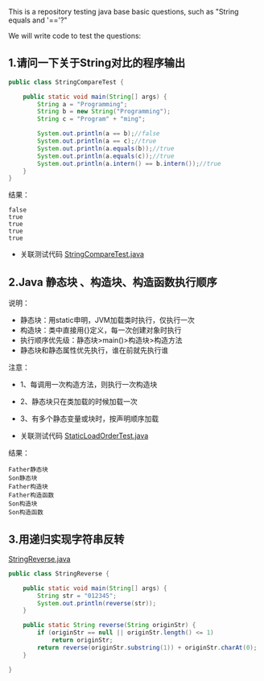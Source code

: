 
This is a repository testing java base basic questions, such as "String equals and '=='?"

We will write code to test the questions:

## 1.请问一下关于String对比的程序输出
```java
public class StringCompareTest {

    public static void main(String[] args) {
        String a = "Programming";
        String b = new String("Programming");
        String c = "Program" + "ming";

        System.out.println(a == b);//false
        System.out.println(a == c);//true
        System.out.println(a.equals(b));//true
        System.out.println(a.equals(c));//true
        System.out.println(a.intern() == b.intern());//true
    }
}
```
结果：
```
false
true
true
true
true
```

- 关联测试代码
[StringCompareTest.java](src/main/java/sample/StringCompareTest.java)

## 2.Java 静态块 、构造块、构造函数执行顺序

说明：

- 静态块：用static申明，JVM加载类时执行，仅执行一次
- 构造块：类中直接用{}定义，每一次创建对象时执行
- 执行顺序优先级：静态块>main()>构造块>构造方法
- 静态块和静态属性优先执行，谁在前就先执行谁

注意：
- 1、每调用一次构造方法，则执行一次构造块
- 2、静态块只在类加载的时候加载一次
- 3、有多个静态变量或块时，按声明顺序加载

- 关联测试代码
[StaticLoadOrderTest.java](src/main/java/sample/StaticLoadOrderTest.java)

结果：

```
Father静态块
Son静态块
Father构造块
Father构造函数
Son构造块
Son构造函数
```

## 3.用递归实现字符串反转

[StringReverse.java](src/main/java/sample/StringReverse.java)

```java
public class StringReverse {

    public static void main(String[] args) {
        String str = "012345";
        System.out.println(reverse(str));
    }

    public static String reverse(String originStr) {
        if (originStr == null || originStr.length() <= 1)
            return originStr;
        return reverse(originStr.substring(1)) + originStr.charAt(0);
    }

}
```